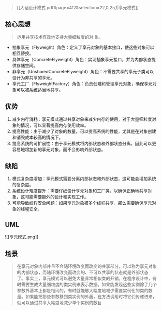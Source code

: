 > [[大话设计模式.pdf#page=412&selection=22,0,25,1|享元模式]]
## 核心思想

 > 运用共享技术有效地支持大量细粒度的对 象。
 
 - 抽象享元（Flyweight）角色：定义了享元对象的基本接口，使这些对象可以相互替换。
- 具体享元（ConcreteFlyweight）角色：实现抽象享元接口，并为内部状态提供存储空间。
- 非享元（UnsharedConcreteFlyweight）角色：不需要共享的享元子类可以设计为非共享的享元。
- 享元工厂（FlyweightFactory）角色：负责创建和管理享元对象，确保享元对象可以被系统适当地共享。
## 优势

1. 减少内存消耗：享元模式通过共享对象来减少内存的使用，对于大量细粒度对象的情况，可以显著提高内存使用效率。
2. 提高性能：由于减少了对象的数量，可以提高系统的性能，尤其是在对象创建和销毁成本较高的情况下。
3. 提高系统的可扩展性：由于享元模式将内部状态和外部状态分离，因此可以更容易地增加新的享元对象，而不会影响外部状态。
## 缺陷

1. 模式复杂度增加：享元模式需要分离内部状态和外部状态，这可能会增加系统的复杂度。
2. 系统设计难度提升：需要仔细设计享元对象和工厂类，以确保正确地共享对象，这可能需要额外的设计和实现工作。
3. 可能导致线程安全问题：如果享元对象被多个线程共享，那么需要确保享元对象的线程安全。
## UML

![[享元模式.png]]
## 场景

>在享元对象内部并且不会随环境改变而改变的共享部分，可以称为享元对象的内部状态，而随环境改变而改变的、不可以共享的状态就是外部状态 了。事实上，享元模式可以避免大量非常相似类的开销。在程序设计中，有 时需要生成大量细粒度的类实例来表示数据。如果能发现这些实例除了几个 参数外基本上都是相同的，有时就能够大幅度地减少需要实例化的类的数 量。如果能把那些参数移到类实例的外面，在方法调用时将它们传递进来， 就可以通过共享大幅度地减少单个实例的数目 